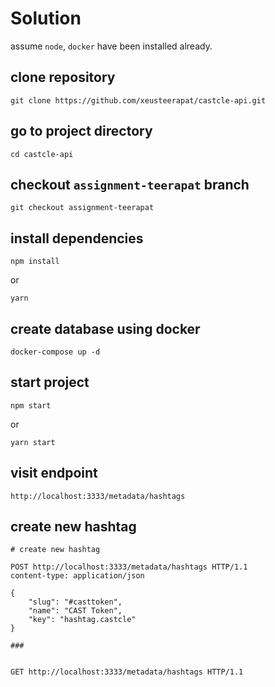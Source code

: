 # Solution

assume `node`, `docker` have been installed already.

## clone repository

```shell
git clone https://github.com/xeusteerapat/castcle-api.git
```

## go to project directory

```shell
cd castcle-api
```

## checkout `assignment-teerapat` branch

```shell
git checkout assignment-teerapat
```

## install dependencies

```shell
npm install
```

or

```shell
yarn
```

## create database using docker

```shell
docker-compose up -d
```

## start project

```shell
npm start
```

or

```shell
yarn start
```

## visit endpoint

```shell
http://localhost:3333/metadata/hashtags
```

## create new hashtag

```http
# create new hashtag

POST http://localhost:3333/metadata/hashtags HTTP/1.1
content-type: application/json

{
    "slug": "#casttoken",
    "name": "CAST Token",
    "key": "hashtag.castcle"
}

###


GET http://localhost:3333/metadata/hashtags HTTP/1.1
```
